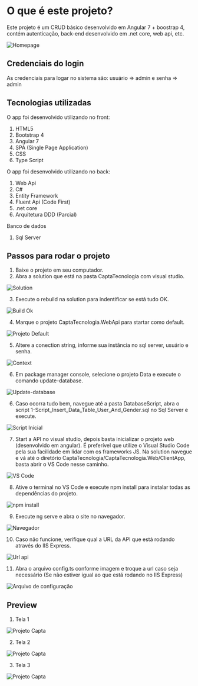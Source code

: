 # O que é este projeto?
Este projeto é um CRUD básico desenvolvido em Angular 7 + boostrap 4, contém autenticação, back-end desenvolvido em .net core, web api, etc.

![Homepage](https://i.ibb.co/ftMgg60/image.png)

## Credenciais do login
As credenciais para logar no sistema são: usuário => admin e senha => admin

## Tecnologias utilizadas
  O app foi desenvolvido utilizando no front:
1. HTML5
2. Bootstrap 4
3. Angular 7
4. SPA (Single Page Application)
5. CSS
6. Type Script

O app foi desenvolvido utilizando no back:
1. Web Api
2. C#
3. Entity Framework
4. Fluent Api (Code First)
5. .net core
6. Arquitetura DDD (Parcial)

Banco de dados
1. Sql Server

## Passos para rodar o projeto
1. Baixe o projeto em seu computador.
2. Abra a solution que está na pasta CaptaTecnologia com visual studio.
>
![Solution](https://i.ibb.co/hBQdRtp/image.png)
>
3. Execute o rebuild na solution para indentificar se está tudo OK.
>
![Build Ok](https://i.ibb.co/pRjJbLZ/image.png)
>
4. Marque o projeto CaptaTecnologia.WebApi para startar como default.
>
![Projeto Default](https://i.ibb.co/DLb33f7/image.png)
>
5. Altere a conection string, informe sua instância no sql server, usuário e senha.
>
![Context](https://i.ibb.co/CPMpRX4/image.png)
>
6. Em package manager console, selecione o projeto Data e execute o comando update-database.
>
![Update-database](https://i.ibb.co/J5WFZGk/image.png)
>
6. Caso ocorra tudo bem, navegue até a pasta DatabaseScript, abra o script 1-Script_Insert_Data_Table_User_And_Gender.sql no Sql Server e execute.
>
![Script Inicial](https://i.ibb.co/PMtThSk/image.png)
>
7. Start a API no visual studio, depois basta inicializar o projeto web (desenvolvido em angular). É preferível que utilize o Visual Studio Code pela sua facilidade em lidar com os frameworks JS. Na solution navegue e vá até o diretório CaptaTecnologia/CaptaTecnologia.Web/ClientApp, basta abrir o VS Code nesse caminho.
>
![VS Code](https://i.ibb.co/y07cMg2/image.png)
>
8. Ative o terminal no VS Code e execute npm install para instalar todas as dependências do projeto.
>
![npm install](https://i.ibb.co/q5TWVqZ/image.png)
>
9. Execute ng serve e abra o site no navegador.
>
![Navegador](https://i.ibb.co/bQ9L2Hr/image.png)
>
10. Caso não funcione, verifique qual a URL da API que está rodando através do IIS Express.
>
![Url api](https://i.ibb.co/zHfDNdJ/image.png)
>
11. Abra o arquivo config.ts conforme imagem e troque a url caso seja necessário (Se não estiver igual ao que está rodando no IIS Express)
>
![Arquivo de configuração](https://i.ibb.co/ZKKJpc0/image.png)
>

## Preview

1. Tela 1
>
![Projeto Capta](https://i.ibb.co/ftMgg60/image.png)
>
2. Tela 2
>
![Projeto Capta](https://i.ibb.co/zfpWPWd/image.png)
>
3. Tela 3
>
![Projeto Capta](https://i.ibb.co/5R4Jq9h/image.png)
>

